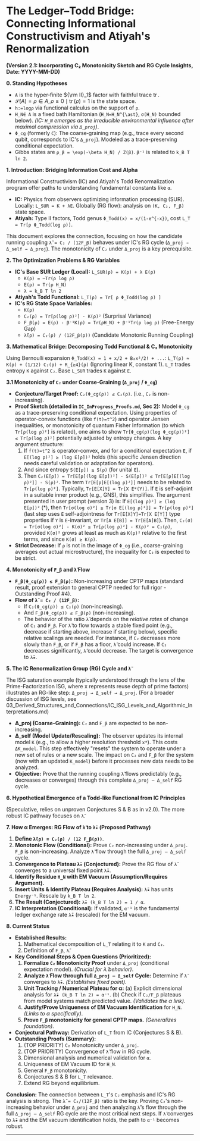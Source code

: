 # The Ledger–Todd Bridge: Connecting Informational Constructivism and Atiyah's Renormalization

**(Version 2.1: Incorporating C₂ Monotonicity Sketch and RG Cycle Insights, Date: YYYY-MM-DD)**

**0. Standing Hypotheses**

*   `A` is the hyper‑finite ${\rm II}_1$ factor with faithful trace $\operatorname{tr}$.
*   $\mathcal S(A)={\rho \in A, \rho \ge 0 \mid \operatorname{tr}(\rho)=1}$ is the state space.
*   `h:=logρ` via functional calculus on the support of `ρ`.
*   `H_N∈ A` is a fixed bath Hamiltonian (`H_N=H_N^{\ast}`, `σ(H_N)` bounded below). *(IC: `H_N` emerges as the irreducible environmental influence after maximal compression via `Δ_proj`)*.
*   `Φ_cg` (formerly `C`): The coarse‑graining map (e.g., trace every second qubit, corresponds to IC's `Δ_proj`). Modeled as a trace-preserving conditional expectation.
*   Gibbs states are `ρ_β = \exp(-\beta H_N) / Z(β)`. `β⁻¹` is related to `k_B T ln 2`.

**1. Introduction: Bridging Information Cost and Alpha**

Informational Constructivism (IC) and Atiyah's Todd Renormalization program offer paths to understanding fundamental constants like `α`.
*   **IC:** Physics from observers optimizing information processing (SUR). Locally: `L_SUR = K + λE`. Globally (RG flow): analysis on `(K, C₂, F_β)` state space.
*   **Atiyah:** Type II factors, Todd genus `Φ_Todd(x) = x/(1-e^{-x})`, cost `L_T = Tr[ρ Φ_Todd(log ρ)]`.

This document explores the connection, focusing on how the candidate running coupling `λ̃ = C₂ / (12F_β)` behaves under IC's RG cycle (`Δ_proj → Δ_self → Δ_proj`). The monotonicity of `C₂` under `Δ_proj` is a key prerequisite.

**2. The Optimization Problems & RG Variables**

*   **IC's Base SUR Ledger (Local):** `L_SUR(ρ) = K(ρ) + λ E(ρ)`
    *   `K(ρ) = –Tr(ρ log ρ)`
    *   `E(ρ) = Tr(ρ H_N)`
    *   `λ = k_B T ln 2`
*   **Atiyah's Todd Functional:** `L_T(ρ) = Tr[ ρ Φ_Todd(log ρ) ]`
*   **IC's RG State Space Variables:**
    *   `K(ρ)`
    *   `C₂(ρ) = Tr[ρ(log ρ)²] - K(ρ)²` (Surprisal Variance)
    *   `F_β(ρ) = E(ρ) - β⁻¹K(ρ) = Tr(ρH_N) + β⁻¹Tr(ρ log ρ)` (Free-Energy Gap)
    *   `λ̃(ρ) = C₂(ρ) / (12F_β(ρ))` (Candidate Monotonic Running Coupling)

**3. Mathematical Bridge: Decomposing Todd Functional & C₂ Monotonicity**

Using Bernoulli expansion `Φ_Todd(x) = 1 + x/2 + B₂x²/2! + ...`:
`L_T(ρ) ≈ K(ρ) + (1/12) C₂(ρ) + R_{≥4}(ρ)` (Ignoring linear K, constant 1).
`L_T` trades entropy `K` against `C₂`. Base `L_SUR` trades `K` against `E`.

**3.1 Monotonicity of `C₂` under Coarse-Graining (`Δ_proj` / `Φ_cg`)**

*   **Conjecture/Target Proof:** `C₂(Φ_cg(ρ)) ≤ C₂(ρ)`. (i.e., `C₂` is non-increasing).
*   **Proof Sketch (detailed in `IC_InProgress_Proofs.md`, Sec 2):**
    Model `Φ_cg` as a trace-preserving conditional expectation.
    Using properties of operator-convex functions (like `f(t)=t^2`) and operator Jensen inequalities, or monotonicity of quantum Fisher Information (to which `Tr[ρ(log ρ)²]` is related), one aims to show `Tr[Φ_cg(ρ)(log Φ_cg(ρ))²] ≤ Tr[ρ(log ρ)²]` potentially adjusted by entropy changes.
    A key argument structure:
    1.  If `f(t)=t^2` is operator-convex, and for a conditional expectation `E`, if `E[(log ρ)²] ≥ (log E[ρ])²` holds (this specific Jensen direction needs careful validation or adaptation for operators).
    2.  And since entropy `S(E[ρ]) ≥ S(ρ)` (for unital `E`).
    3.  Then `C₂(E[ρ]) = Tr[E[ρ](log E[ρ])²] - S(E[ρ])² ≤ Tr[E[ρ]E[(log ρ)²]] - S(ρ)²`.
    The term `Tr[E[ρ]E[(log ρ)²]]` needs to be related to `Tr[ρ(log ρ)²]`. Typically, `Tr[E[X]Y] = Tr[X E*(Y)]`. If `E` is self-adjoint in a suitable inner product (e.g., GNS), this simplifies.
    The argument presented in user prompt (version 3) is:
    If `E[(log ρ)²] ≥ (log E[ρ])²` (*), then `Tr[σ(log σ)²] ≤ Tr[σ E[(log ρ)²]] = Tr[ρ(log ρ)²]` (last step uses `E` self-adjointness for `Tr[E[X]Y]=Tr[X E[Y]]` type properties if `Y` is `E`-invariant, or `Tr[A E[B]] = Tr[E[A]B]`).
    Then, `C₂(σ) = Tr[σ(log σ)²] - K(σ)² ≤ Tr[ρ(log ρ)²] - K(ρ)² = C₂(ρ)`, provided `K(σ)²` grows at least as much as `K(ρ)²` relative to the first terms, and since `K(σ) ≥ K(ρ)`.
*   **Strict Decrease:** If `ρ` is not in the image of `Φ_cg` (i.e., coarse-graining averages out actual microstructure), the inequality for `C₂` is expected to be strict.

**4. Monotonicity of `F_β` and `λ̃` Flow**

*   **`F_β(Φ_cg(ρ)) ≤ F_β(ρ)`:** Non-increasing under CPTP maps (standard result, proof extension to general CPTP needed for full rigor - Outstanding Proof #4).
*   **Flow of `λ̃ = C₂ / (12F_β)`:**
    *   If `C₂(Φ_cg(ρ)) ≤ C₂(ρ)` (non-increasing).
    *   And `F_β(Φ_cg(ρ)) ≤ F_β(ρ)` (non-increasing).
    *   The behavior of the ratio `λ̃` depends on the *relative rates* of change of `C₂` and `F_β`. For `λ̃` to flow towards a stable fixed point (e.g., decrease if starting above, increase if starting below), specific relative scalings are needed. For instance, if `C₂` decreases more slowly than `F_β`, or if `F_β` has a floor, `λ̃` could increase. If `C₂` decreases significantly, `λ̃` could decrease. The target is convergence to `λ̃★`.

**5. The IC Renormalization Group (RG) Cycle and `λ̃`**

The ISG saturation example (typically understood through the lens of the Prime-Factorization ISG, where x represents reuse depth of prime factors) illustrates an RG-like step: `Δ_proj → Δ_self → Δ_proj`. (For a broader discussion of ISG levels, see 03_Derived_Structures_and_Connections/IC_ISG_Levels_and_Algorithmic_Interpretations.md)
*   **Δ_proj (Coarse-Graining):** `C₂` and `F_β` are expected to be non-increasing.
*   **Δ_self (Model Update/Rescaling):** The observer updates its internal model `K` (e.g., to allow a higher resolution threshold `x*`). This costs `ΔK_model`. This step effectively "resets" the system to operate under a new set of rules or a new scale. The impact on `C₂` and `F_β` for the system (now with an updated `K_model`) before it processes new data needs to be analyzed.
*   **Objective:** Prove that the running coupling `λ̃` flows predictably (e.g., decreases or converges) through this complete `Δ_proj – Δ_self` RG cycle.

**6. Hypothetical Emergence of a Todd-like Functional from IC Principles**

(Speculative, relies on unproven Conjectures S & B as in v2.0). The more robust IC pathway focuses on `λ̃`.

**7. How α Emerges: RG Flow of `λ̃` to `λ̃★` (Proposed Pathway)**

1.  **Define `λ̃(ρ) = C₂(ρ) / (12 F_β(ρ))`**.
2.  **Monotonic Flow (Conditional):** Prove `C₂` non-increasing under `Δ_proj`. `F_β` is non-increasing. Analyze `λ̃` flow through the full `Δ_proj – Δ_self` cycle.
3.  **Convergence to Plateau `λ̃★` (Conjectured):** Prove the RG flow of `λ̃` converges to a universal fixed point `λ̃★`.
4.  **Identify Residue `H_N` with EM Vacuum (Assumption/Requires Argument).**
5.  **Insert Units & Identify Plateau (Requires Analysis):** `λ̃★` has units `Energy⁻¹`. Rescale by `k_B T ln 2`.
6.  **The Result (Conjectured):** `λ̃★ (k_B T ln 2) = 1 / α`.
7.  **IC Interpretation (Conditional):** If validated, `α⁻¹` is the fundamental ledger exchange rate `λ̃★` (rescaled) for the EM vacuum.

**8. Current Status**

*   **Established Results:**
    1.  Mathematical decomposition of `L_T` relating it to `K` and `C₂`.
    2.  Definition of `F_β`, `λ̃`.
*   **Key Conditional Steps & Open Questions (Prioritized):**
    1.  **Formalize `C₂` Monotonicity Proof** under `Δ_proj` (conditional expectation model). *(Crucial for λ̃ behavior)*.
    2.  **Analyze `λ̃` Flow through full `Δ_proj – Δ_self` Cycle:** Determine if `λ̃` converges to `λ̃★`. *(Establishes fixed point)*.
    3.  **Unit Tracking / Numerical Plateau for α:** (a) Explicit dimensional analysis for `λ̃★ (k_B T ln 2) = α⁻¹`. (b) Check if `C₂/F_β` plateaus from model systems match predicted value. *(Validates the α link)*.
    4.  **Justify/Prove Uniqueness of EM Vacuum Identification** for `H_N`. *(Links to α specifically)*.
    5.  **Prove `F_β` monotonicity for general CPTP maps.** *(Generalizes foundation)*.
*   **Conjectural Pathway:** Derivation of `L_T` from IC (Conjectures S & B).
*   **Outstanding Proofs (Summary):**
    1.  (TOP PRIORITY) `C₂` Monotonicity under `Δ_proj`.
    2.  (TOP PRIORITY) Convergence of `λ̃` flow in RG cycle.
    3.  Dimensional analysis and numerical validation for `α`.
    4.  Uniqueness of EM Vacuum ID for `H_N`.
    5.  General `F_β` monotonicity.
    6.  Conjectures S & B for `L_T` relevance.
    7.  Extend RG beyond equilibrium.

**Conclusion:** The connection between `L_T`'s `C₂` emphasis and IC's RG analysis is strong. The `λ̃ = C₂/(12F_β)` ratio is the key. Proving `C₂`'s non-increasing behavior under `Δ_proj` and then analyzing `λ̃`'s flow through the full `Δ_proj – Δ_self` RG cycle are the most critical next steps. If `λ̃` converges to `λ̃★` and the EM vacuum identification holds, the path to `α⁻¹` becomes robust.

---
